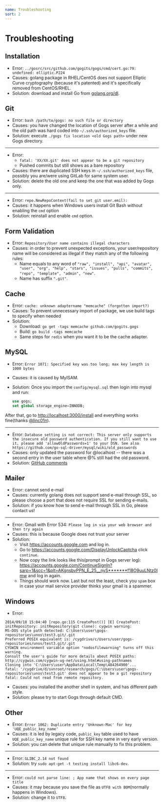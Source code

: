 ```yaml
---
name: Troubleshooting
sort: 2
---
```


# Troubleshooting

## Installation

- Error: `../gosrc/src/github.com/gogits/gogs/cmd/cert.go:79: undefined: elliptic.P224`
- Causes: golang package in RHEL/CentOS does not support Elliptic Curve cryptography (because it's patented) and it's specifically removed from CentOS/RHEL.
- Solution: download and install Go from [golang.org/dl](http://golang.org/dl).

## Git

- Error: `bash /path/to/gogs: no such file or directory`
- Causes: you have changed the location of Gogs server after a while and the old path was hard coded into `~/.ssh/authorized_keys` file.
- Solution: execute `./gogs fix location <old Gogs path>` under new Gogs directory.

-----

- Error: 
	- `fatal: 'XX/XX.git' does not appear to be a git repository`
	- Pushed commits but still shows as a bare repository
- Causes: there are duplicated SSH keys in `~/.ssh/authorized_keys` file, possibly you are/were using GitLab for same system user. 
- Solution: delete the old one and keep the one that was added by Gogs only.

-----

- Error: `repo.NewRepoContext(fail to set git user.emil):`
- Causes: it happens when Windows users install Git Bash without enabling the `cmd` option
- Solution: reinstall and enable `cmd` option.

## Form Validation

- Error: `Repository/User name contains illegal characters`
- Causes: in order to prevent unexpected exceptions, your user/repository name will be considered as illegal if they match any of the following rules: 
	- Name equals to any word of `"raw", "install", "api", "avatar", "user", "org", "help", "stars", "issues", "pulls", "commits", "repo", "template", "admin", "new"`.
	- Name has suffix `".git"`.

## Cache

- Error: `cache: unknown adaptername "memcache" (forgotten import?)`
- Causes: To prevent unnecessary import of package, we use build tags to specify when needed
- Solution: 
	- Download: `go get -tags memcache github.com/gogits.gogs`
	- Build: `go build -tags memcache`
	- Same steps for `redis` when you want it to be the cache adapter.

## MySQL

- Error: `Error 1071: Specified key was too long; max key length is 1000 bytes`
- Causes: it is caused by MyISAM.
- Solution: Once you import the `config/mysql.sql` then login into mysql and run:

	```sql
	use gogs;
	set global storage_engine=INNODB;
	```

After that, go to [http://localhost:3000/install](http://localhost:3000/install) and everything works fine(thanks [@linc01n](https://github.com/linc01n)).

-----

- Error: `Database setting is not correct: This server only supports the insecure old password authentication. If you still want to use it, please add 'allowOldPasswords=1' to your DSN. See also https://github.com/go-sql-driver/mysql/wiki/old_passwords`
- Causes: only updated the password for @localhost -- there was a second entry in the user table where @% still had the old password.
- Solution: [GitHub comments](https://github.com/gogits/gogs/issues/385#issuecomment-54357073)

## Mailer

- Error: cannot send e-mail
- Causes: currently golang does not support send e-mail through SSL, so please choose a port that does not require SSL for sending e-mails.
- Solution: if you know how to send e-mail through SSL in Go, please contact us!

-----
 
- Error: Gmail with Error 534: `Please log in via your web browser and then try again`
- Causes: this is because Google does not trust your server
- Solution: 
	- Visit https://accounts.google.com and log in.
	- Go to https://accounts.google.com/DisplayUnlockCaptcha click `continue`. 
	- Now copy the link looks like this(prompt in Gogs server log): https://accounts.google.com/ContinueSignIn?sarp=1&scc=1&plt=AKgnsbvPPN_E_25__nyS*******f18O9uuLNtz0Imw and log in again. 
	- Things should work now. Last but not the least, check you `spam` box in case your mail service provider thinks your gmail is a spammer.

## Windows

- Error: 

```
2014/09/18 15:04:40 [repo.go:115 CreatePost()] [E] CreatePost: initRepository: initRepository(git clone): cygwin warning:
MS-DOS style path detected: C:\Users\user\gogs-repositories\unos\test3.git/.git
Preferred POSIX equivalent is: /cygdrive/c/Users/user/gogs-repositories/unos/test3.git/.git
CYGWIN environment variable option "nodosfilewarning" turns off this warning.
Consult the user's guide for more details about POSIX paths:
http://cygwin.com/cygwin-ug-net/using.html#using-pathnames
Cloning into 'C:\Users\user\AppData\Local\Temp\484264900'...
fatal: '/cygdrive/d/svnroot/research/gogs/C:\Users\user\gogs-repositories\unos\test3.git' does not appear to be a git repository
fatal: Could not read from remote repository.
```

- Causes: you installed the another shell in system, and has different path style.
- Solution: please try to start Gogs through default CMD.

## Other

- Error: `Error 1062: Duplicate entry 'Unknown-Mac' for key 'UQE_public_key_name'`
- Causes: it is led by legacy code, `public_key` table used to have `UQE_public_key_name` unique rule for SSH key name in very early version.
- Solution: you can delete that unique rule manually to fix this problem.

-----

- Error: `GLIBC_2.14 not found`
- Solution: try `sudo apt-get -t testing install libc6-dev`.

-----

- Error: `could not parse line: ; App name that shows on every page title`
- Causes: it may because you save the file as `UTF8 with BOM`(normally happens in Windows).
- Solution: change it to `UTF8`.